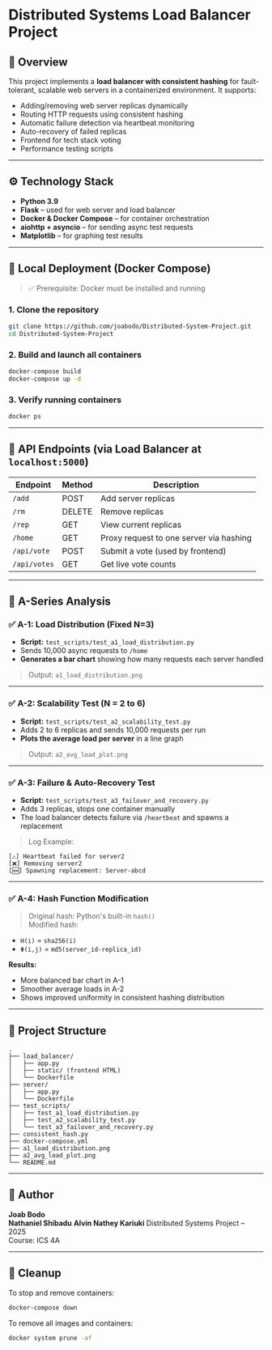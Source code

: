# Distributed Systems Load Balancer Project

## 📘 Overview

This project implements a **load balancer with consistent hashing** for fault-tolerant, scalable web servers in a containerized environment. It supports:

- Adding/removing web server replicas dynamically  
- Routing HTTP requests using consistent hashing  
- Automatic failure detection via heartbeat monitoring  
- Auto-recovery of failed replicas  
- Frontend for tech stack voting  
- Performance testing scripts

---

## ⚙️ Technology Stack

- **Python 3.9**  
- **Flask** – used for web server and load balancer  
- **Docker & Docker Compose** – for container orchestration  
- **aiohttp + asyncio** – for sending async test requests  
- **Matplotlib** – for graphing test results  

---

## 🐳 Local Deployment (Docker Compose)

> ✅ Prerequisite: Docker must be installed and running

### 1. Clone the repository

```bash
git clone https://github.com/joabodo/Distributed-System-Project.git
cd Distributed-System-Project
```

### 2. Build and launch all containers

```bash
docker-compose build
docker-compose up -d
```

### 3. Verify running containers

```bash
docker ps
```

---

## 🔁 API Endpoints (via Load Balancer at `localhost:5000`)

| Endpoint         | Method | Description                            |
|------------------|--------|----------------------------------------|
| `/add`           | POST   | Add server replicas                    |
| `/rm`            | DELETE | Remove replicas                        |
| `/rep`           | GET    | View current replicas                  |
| `/home`          | GET    | Proxy request to one server via hashing |
| `/api/vote`      | POST   | Submit a vote (used by frontend)      |
| `/api/votes`     | GET    | Get live vote counts                   |

---

## 🧪 A-Series Analysis

### ✅ A-1: Load Distribution (Fixed N=3)

- **Script:** `test_scripts/test_a1_load_distribution.py`  
- Sends 10,000 async requests to `/home`  
- **Generates a bar chart** showing how many requests each server handled  

> Output: `a1_load_distribution.png`

---

### ✅ A-2: Scalability Test (N = 2 to 6)

- **Script:** `test_scripts/test_a2_scalability_test.py`  
- Adds 2 to 6 replicas and sends 10,000 requests per run  
- **Plots the average load per server** in a line graph  

> Output: `a2_avg_load_plot.png`

---

### ✅ A-3: Failure & Auto-Recovery Test

- **Script:** `test_scripts/test_a3_failover_and_recovery.py`  
- Adds 3 replicas, stops one container manually  
- The load balancer detects failure via `/heartbeat` and spawns a replacement

> Log Example:
```
[⚠️] Heartbeat failed for server2
[❌] Removing server2
[🆕] Spawning replacement: Server-abcd
```

---

### ✅ A-4: Hash Function Modification

> Original hash: Python's built-in `hash()`  
> Modified hash:
- `H(i)` = `sha256(i)`
- `Φ(i,j)` = `md5(server_id-replica_id)`

**Results:**
- More balanced bar chart in A-1
- Smoother average loads in A-2  
- Shows improved uniformity in consistent hashing distribution

---

## 📂 Project Structure

```
.
├── load_balancer/
│   ├── app.py
│   ├── static/ (frontend HTML)
│   └── Dockerfile
├── server/
│   ├── app.py
│   └── Dockerfile
├── test_scripts/
│   ├── test_a1_load_distribution.py
│   ├── test_a2_scalability_test.py
│   └── test_a3_failover_and_recovery.py
├── consistent_hash.py
├── docker-compose.yml
├── a1_load_distribution.png
├── a2_avg_load_plot.png
└── README.md
```

---

## 🙌 Author

**Joab Bodo**  
**Nathaniel Shibadu** 
**Alvin Nathey Kariuki** 
Distributed Systems Project – 2025  
Course: ICS 4A

---

## 🧹 Cleanup

To stop and remove containers:

```bash
docker-compose down
```

To remove all images and containers:

```bash
docker system prune -af
```
